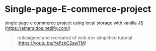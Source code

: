 # Single-page-E-commerce-project
single page e commerce project using local storage with vanilla JS (https://emeraldos.netlify.com/) <br> 
>redesigned and recreated of web dev simplified tutorial (https://youtu.be/YeFzkC2awTM)

